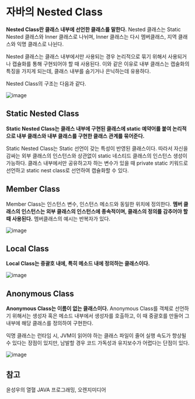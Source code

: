 # 자바의 Nested Class


**Nested Class란 클래스 내부에 선언한 클래스를 말한다.** Nested 클래스는 Static Nested 클래스와 Inner 클래스로 나뉘며, Inner 클래스는 다시 멤버클래스, 지역 클래스와 익명 클래스로 나뉜다. 

Nested 클래스는 클래스 내부에서만 사용되는 경우 논리적으로 묶기 위해서 사용되거나 캡슐화를 통해 구현되어야 할 때 사용된다. 이와 같은 이유로 내부 클래스는 캡술화의 특징을 가지게 되는데, 클래스 내부를 숨기거나 은닉하는데 유용하다.

Nested Class의 구조는 다음과 같다.

![image](https://user-images.githubusercontent.com/46465928/154427384-255b07f7-2cef-48e8-8687-ae01e6a49fcb.png)

## Static Nested Class
**Static Nested Class는 클래스 내부에 구현된 클래스에 static 예약어를 붙여 논리적으로 내부 클래스와 내부 클래스를 구현한 클래스 관계를 묶어준다.**

Static Nested Class는 Static 선언이 갖는 특성이 반영된 클래스이다. 따라서 자신을 감싸는 외부 클래스의 인스턴스와 상관없이 static 네스티드 클래스의 인스턴스 생성이 가능하다. 클래스 내부에서만 공유하고자 하는 변수가 있을 때 private static 키워드로 선언하고 static nest class로 선언하여 캡슐화할 수 있다.

## Member Class
Member Class는 인스턴스 변수, 인스턴스 메소드와 동일한 위치에 정의한다. **멤버 클래스의 인스턴스는 외부 클래스의 인스턴스에 종속적이며, 클래스의 정의를 감추어야 할 때 사용된다.** 멤버클래스의 예시는 반복자가 있다.

![image](https://user-images.githubusercontent.com/46465928/154427580-45475f92-f409-4275-94be-0cfa57e77f90.png)

## Local Class
**Local Class는 중괄호 내에, 특히 메소드 내에 정의하는 클래스이다.**

![image](https://user-images.githubusercontent.com/46465928/154427604-67dce8d4-4900-45b3-9df0-3142f987c1ab.png)
 
## Anonymous Class
**Anonymous Class는 이름이 없는 클래스이다.** Anonymous Class를 객체로 선언하기 위해서는 생성자 혹은 메소드 내부에서 생성자를 호출하고, 이 때 중괄호를 만들어 그 내부에 해당 클래스를 정의하여 구현한다. 

익명 클래스는 런타임 시, JVM이 읽어야 하는 클래스 파일이 줄어 실행 속도가 향상될 수 있다는 장점이 있지만, 남발할 경우 코드 가독성과 유지보수가 어렵다는 단점이 있다.

![image](https://user-images.githubusercontent.com/46465928/154427624-f45ea302-e92c-446e-9a56-9b53991d59bf.png)

## 참고
윤성우의 열혈 JAVA 프로그래밍, 오렌지미디어

